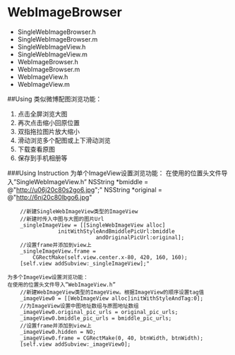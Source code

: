 # WebImageBrowser
- SingleWebImageBrowser.h
- SingleWebImageBrowser.m
- SingleWebImageView.h
- SingleWebImageView.m
- WebImageBrowser.h
- WebImageBrowser.m
- WebImageView.h
- WebImageView.m

##Using
类似微博配图浏览功能：

1. 点击全屏浏览大图
2. 再次点击缩小回原位置
3. 双指拖拉图片放大缩小
4. 滑动浏览多个配图或上下滑动浏览
5. 下载查看原图
6. 保存到手机相册等



###Using Instruction
	为单个ImageView设置浏览功能：
	在使用的位置头文件导入”SingleWebImageView.h”
		NSString *bmiddle = @"http://u06j20c80s2go6.jpg";"
		NSString *original = @"http://6nj20c80lbgo6.jpg"
	
		//新建SingleWebImageView类型的ImageView
		//新建时传入中图与大图的图片Url
		_singleImageView = [[SingleWebImageView alloc]
					initWithStyleAndBmiddlePicUrl:bmiddle 
				 	  			andOriginalPicUrl:original];
		//设置frame并添加到view上
		_singleImageView.frame = 
			CGRectMake(self.view.center.x-80, 420, 160, 160);
		[self.view addSubview:_singleImageView];"
		
	为多个ImageView设置浏览功能：
	在使用的位置头文件导入”WebImageView.h”
		//新建WebImageView类型的ImageView。根据ImageView的顺序设置tag值
		_imageView0 = [[WebImageView alloc]initWithStyleAndTag:0];
		//为ImageView设置中图地址数组与原图地址数组
		_imageView0.original_pic_urls = original_pic_urls;
        _imageView0.bmiddle_pic_urls = bmiddle_pic_urls;
		//设置frame并添加到view上
		_imageView0.hidden = NO;
        _imageView0.frame = CGRectMake(0, 40, btnWidth, btnWidth);    	
		[self.view addSubview:_imageView0];